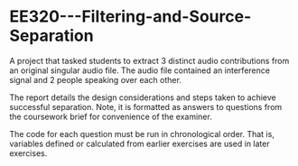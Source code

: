 # EE320---Filtering-and-Source-Separation
A project that tasked students to extract 3 distinct audio contributions from an original singular audio file. The audio file contained an interference signal and 2 people speaking over each other.

The report details the design considerations and steps taken to achieve successful separation. Note, it is formatted as answers to questions from the coursework brief for convenience of the examiner. 

The code for each question must be run in chronological order. That is, variables defined or calculated from earlier exercises are used in later exercises.

